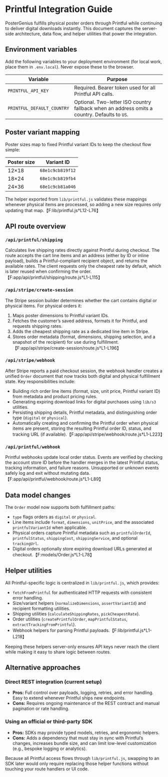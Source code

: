 # Printful Integration Guide

PosterGenius fulfills physical poster orders through Printful while continuing to deliver digital downloads instantly. This document captures the server-side architecture, data flow, and helper utilities that power the integration.

## Environment variables

Add the following variables to your deployment environment (for local work, place them in `.env.local`). Never expose these to the browser.

| Variable | Purpose |
| --- | --- |
| `PRINTFUL_API_KEY` | Required. Bearer token used for all Printful API calls. |
| `PRINTFUL_DEFAULT_COUNTRY` | Optional. Two-letter ISO country fallback when an address omits a country. Defaults to `US`. |

## Poster variant mapping

Poster sizes map to fixed Printful variant IDs to keep the checkout flow simple:

| Poster size | Variant ID |
| --- | --- |
| 12×18 | `68e1c9cb819f12` |
| 18×24 | `68e1c9cb819fb4` |
| 24×36 | `68e1c9cb81a046` |

The helper exported from `lib/printful.js` validates these mappings whenever physical items are processed, so adding a new size requires only updating that map.【F:lib/printful.js†L12-L76】

## API route overview

### `/api/printful/shipping`

Calculates live shipping rates directly against Printful during checkout. The route accepts the cart line items and an address (either by ID or inline payload), builds a Printful-compliant recipient object, and returns the available rates. The client requests only the cheapest rate by default, which is later reused when confirming the order.【F:app/api/printful/shipping/route.js†L1-L115】

### `/api/stripe/create-session`

The Stripe session builder determines whether the cart contains digital or physical items. For physical orders it:

1. Maps poster dimensions to Printful variant IDs.
2. Fetches the customer’s saved address, formats it for Printful, and requests shipping rates.
3. Adds the cheapest shipping rate as a dedicated line item in Stripe.
4. Stores order metadata (format, dimensions, shipping selection, and a snapshot of the recipient) for use during fulfillment.【F:app/api/stripe/create-session/route.js†L1-L196】

### `/api/stripe/webhook`

After Stripe reports a paid checkout session, the webhook handler creates a unified `Order` document that now tracks both digital and physical fulfillment state. Key responsibilities include:

- Building rich order line items (format, size, unit price, Printful variant ID) from metadata and product pricing rules.
- Generating expiring download links for digital purchases using `lib/s3` utilities.
- Persisting shipping details, Printful metadata, and distinguishing order type (`digital` or `physical`).
- Automatically creating and confirming the Printful order when physical items are present, storing the resulting Printful order ID, status, and tracking URL (if available).【F:app/api/stripe/webhook/route.js†L1-L223】

### `/api/printful/webhook`

Printful webhooks update local order status. Events are verified by checking the account store ID before the handler merges in the latest Printful status, tracking information, and failure reasons. Unsupported or unknown events safely log and exit without mutating data.【F:app/api/printful/webhook/route.js†L1-L89】

## Data model changes

The `Order` model now supports both fulfillment paths:

- `type` flags orders as `digital` or `physical`.
- Line items include `format`, `dimensions`, `unitPrice`, and the associated `printfulVariantId` when applicable.
- Physical orders capture Printful metadata such as `printfulOrderId`, `printfulStatus`, `shippingCost`, `shippingService`, and optional `trackingUrl`.
- Digital orders optionally store expiring download URLs generated at checkout.【F:models/Order.js†L1-L78】

## Helper utilities

All Printful-specific logic is centralized in `lib/printful.js`, which provides:

- `fetchFromPrintful` for authenticated HTTP requests with consistent error handling.
- Size/variant helpers (`normalizeDimensions`, `assertVariantId`) and recipient formatting utilities.
- Shipping utilities (`calculateShippingRates`, `pickCheapestRate`).
- Order utilities (`createPrintfulOrder`, `mapPrintfulStatus`, `extractTrackingFromPrintful`).
- Webhook helpers for parsing Printful payloads.【F:lib/printful.js†L1-L218】

Keeping these helpers server-only ensures API keys never reach the client while making it easy to share logic between routes.

## Alternative approaches

### Direct REST integration (current setup)

- **Pros:** Full control over payloads, logging, retries, and error handling. Easy to extend whenever Printful ships new endpoints.
- **Cons:** Requires ongoing maintenance of the REST contract and manual pagination or rate handling.

### Using an official or third-party SDK

- **Pros:** SDKs may provide typed models, retries, and ergonomic helpers.
- **Cons:** Adds a dependency that must stay in sync with Printful’s changes, increases bundle size, and can limit low-level customization (e.g., bespoke logging or analytics).

Because all Printful access flows through `lib/printful.js`, swapping to an SDK later would only require replacing those helper functions without touching your route handlers or UI code.
